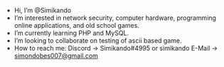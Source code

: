 - Hi, I’m @Simikando
- I’m interested in network security, computer hardware, programming online applications, and old school games.
- I’m currently learning PHP and MySQL.
- I’m looking to collaborate on testing of ascii based game.
- How to reach me:
Discord -> Simikando#4995 or simikando
E-Mail -> simondobes007@gmail.com
